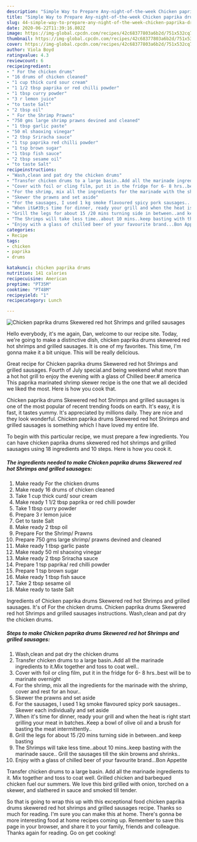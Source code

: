 ```yaml
---
description: "Simple Way to Prepare Any-night-of-the-week Chicken paprika drums Skewered red hot Shrimps and grilled sausages"
title: "Simple Way to Prepare Any-night-of-the-week Chicken paprika drums Skewered red hot Shrimps and grilled sausages"
slug: 44-simple-way-to-prepare-any-night-of-the-week-chicken-paprika-drums-skewered-red-hot-shrimps-and-grilled-sausages
date: 2020-06-22T11:39:16.802Z
image: https://img-global.cpcdn.com/recipes/42c68377803a6b2d/751x532cq70/chicken-paprika-drums-skewered-red-hot-shrimps-and-grilled-sausages-recipe-main-photo.jpg
thumbnail: https://img-global.cpcdn.com/recipes/42c68377803a6b2d/751x532cq70/chicken-paprika-drums-skewered-red-hot-shrimps-and-grilled-sausages-recipe-main-photo.jpg
cover: https://img-global.cpcdn.com/recipes/42c68377803a6b2d/751x532cq70/chicken-paprika-drums-skewered-red-hot-shrimps-and-grilled-sausages-recipe-main-photo.jpg
author: Viola Boyd
ratingvalue: 4.3
reviewcount: 6
recipeingredient:
- " For the chicken drums"
- "16 drums of chicken cleaned"
- "1 cup thick curd sour cream"
- "1 1/2 tbsp paprika or red chilli powder"
- "1 tbsp curry powder"
- "3 r lemon juice"
- "to taste Salt"
- "2 tbsp oil"
- " For the Shrimp Prawns"
- "750 gms large shrimp prawns devined and cleaned"
- "1 tbsp garlic paste"
- "50 ml shaoxing vinegar"
- "2 tbsp Sriracha sauce"
- "1 tsp paprika red chilli powder"
- "1 tsp brown sugar"
- "1 tbsp fish sauce"
- "2 tbsp sesame oil"
- "to taste Salt"
recipeinstructions:
- "Wash,clean and pat dry the chicken drums"
- "Transfer chicken drums to a large basin..Add all the marinade ingredients to it.Mix together and toss to coat well.."
- "Cover with foil or cling film, put it in the fridge for 6- 8 hrs..best will be to marinate overnight"
- "For the shrimp, mix all the ingredients for the marinade with the shrimp, cover and rest for an hour.."
- "Skewer the prawns and set aside"
- "For the sausages, I used 1 kg smoke flavoured spicy pork sausages.. Skewer each individually and set aside"
- "When it&#39;s time for dinner, ready your grill and when the heat is right start grilling your meat in batches..Keep a bowl of olive oil and a brush for basting the meat intermittently.."
- "Grill the legs for about 15 /20 mins turning side in between..and keep basting"
- "The Shrimps will take less time..about 10 mins..keep basting with the marinade sauce.. Grill the sausages till the skin browns and shrinks.."
- "Enjoy with a glass of chilled beer of your favourite brand...Bon Appetite"
categories:
- Recipe
tags:
- chicken
- paprika
- drums

katakunci: chicken paprika drums 
nutrition: 141 calories
recipecuisine: American
preptime: "PT35M"
cooktime: "PT48M"
recipeyield: "1"
recipecategory: Lunch

---
```



![Chicken paprika drums Skewered red hot Shrimps and grilled sausages](https://img-global.cpcdn.com/recipes/42c68377803a6b2d/751x532cq70/chicken-paprika-drums-skewered-red-hot-shrimps-and-grilled-sausages-recipe-main-photo.jpg)

Hello everybody, it's me again, Dan, welcome to our recipe site. Today, we're going to make a distinctive dish, chicken paprika drums skewered red hot shrimps and grilled sausages. It is one of my favorites. This time, I'm gonna make it a bit unique. This will be really delicious.

Great recipe for Chicken paprika drums Skewered red hot Shrimps and grilled sausages. Fourth of July special.and being weekend what more than a hot hot grill to enjoy the evening with a glass of Chilled beer.# america This paprika marinated shrimp skewer recipe is the one that we all decided we liked the most. Here is how you cook that.

Chicken paprika drums Skewered red hot Shrimps and grilled sausages is one of the most popular of recent trending foods on earth. It's easy, it is fast, it tastes yummy. It's appreciated by millions daily. They are nice and they look wonderful. Chicken paprika drums Skewered red hot Shrimps and grilled sausages is something which I have loved my entire life.


To begin with this particular recipe, we must prepare a few ingredients. You can have chicken paprika drums skewered red hot shrimps and grilled sausages using 18 ingredients and 10 steps. Here is how you cook it.

<!--inarticleads1-->

##### The ingredients needed to make Chicken paprika drums Skewered red hot Shrimps and grilled sausages:

1. Make ready  For the chicken drums
1. Make ready 16 drums of chicken cleaned
1. Take 1 cup thick curd/ sour cream
1. Make ready 1 1/2 tbsp paprika or red chilli powder
1. Take 1 tbsp curry powder
1. Prepare 3 r lemon juice
1. Get to taste Salt
1. Make ready 2 tbsp oil
1. Prepare  For the Shrimp/ Prawns
1. Prepare 750 gms large shrimp/ prawns devined and cleaned
1. Make ready 1 tbsp garlic paste
1. Make ready 50 ml shaoxing vinegar
1. Make ready 2 tbsp Sriracha sauce
1. Prepare 1 tsp paprika/ red chilli powder
1. Prepare 1 tsp brown sugar
1. Make ready 1 tbsp fish sauce
1. Take 2 tbsp sesame oil
1. Make ready to taste Salt


Ingredients of Chicken paprika drums Skewered red hot Shrimps and grilled sausages. It&#39;s of For the chicken drums. Chicken paprika drums Skewered red hot Shrimps and grilled sausages instructions. Wash,clean and pat dry the chicken drums. 

<!--inarticleads2-->

##### Steps to make Chicken paprika drums Skewered red hot Shrimps and grilled sausages:

1. Wash,clean and pat dry the chicken drums
1. Transfer chicken drums to a large basin..Add all the marinade ingredients to it.Mix together and toss to coat well..
1. Cover with foil or cling film, put it in the fridge for 6- 8 hrs..best will be to marinate overnight
1. For the shrimp, mix all the ingredients for the marinade with the shrimp, cover and rest for an hour..
1. Skewer the prawns and set aside
1. For the sausages, I used 1 kg smoke flavoured spicy pork sausages.. Skewer each individually and set aside
1. When it&#39;s time for dinner, ready your grill and when the heat is right start grilling your meat in batches..Keep a bowl of olive oil and a brush for basting the meat intermittently..
1. Grill the legs for about 15 /20 mins turning side in between..and keep basting
1. The Shrimps will take less time..about 10 mins..keep basting with the marinade sauce.. Grill the sausages till the skin browns and shrinks..
1. Enjoy with a glass of chilled beer of your favourite brand...Bon Appetite


Transfer chicken drums to a large basin. Add all the marinade ingredients to it. Mix together and toss to coat well. Grilled chicken and barbequed chicken fuel our summers. We love this bird grilled with onion, torched on a skewer, and slathered in sauce and smoked till tender. 

So that is going to wrap this up with this exceptional food chicken paprika drums skewered red hot shrimps and grilled sausages recipe. Thanks so much for reading. I'm sure you can make this at home. There's gonna be more interesting food at home recipes coming up. Remember to save this page in your browser, and share it to your family, friends and colleague. Thanks again for reading. Go on get cooking!
